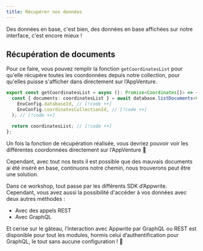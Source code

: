 ```yaml
---
title: Récupérer nos données
---
```


<Hero
    title="Récupérons nos données !"
    image="/assets/workshop/database/get.jpg"
    description="Nous avons réussi à insérer de nouvelle données dans cette grande forêt qu’est la base de donnée, maintenant, il ne nous reste plus qu’a les récolter pour pouvoir les afficher !"
/>

Des données en base, c'est bien, des données en base affichées sur notre interface, c'est encore mieux !

## Récupération de documents

Pour ce faire, vous pouvez remplir la fonction `getCoordinatesList` pour qu'elle récupère toutes les coordonnées depuis notre collection, pour qu'elles puisse s'afficher dans directement sur l’AppVenture.

<Solution>

```ts
export const getCoordinatesList = async (): Promise<Coordinates[]> => {
  const { documents: coordinatesList } = await database.listDocuments<Coordinates>( // [!code ++]
    EnvConfig.databaseId, // [!code ++]
    EnvConfig.coordinatesCollectionId, // [!code ++]
  ); // [!code ++]

  return coordinatesList; // [!code ++]
};
```

</Solution>

Un fois la fonction de récupération réalisée, vous devriez pouvoir voir les différentes coordonnées directement sur l‘AppVenture 🎉

Cependant, avec tout nos tests il est possible que des mauvais documents ai été inséré en base, continuons notre chemin, nous trouverons peut être une solution.

<InfoBonus title="Différentes solution de récupération">

Dans ce workshop, tout passe par les différents SDK d’Appwrite.
Cependant, vous avez aussi la possibilité d'accéder à vos données avec deux autres méthodes :

- Avec des appels REST
- Avec GraphQL

Et cerise sur le gâteau, l’interaction avec Appwrite par GraphQL ou REST est disponible pour tout les modules, hormis celui d’authentification pour GraphQL, le tout sans aucune configuration ! 🤩

</InfoBonus>
